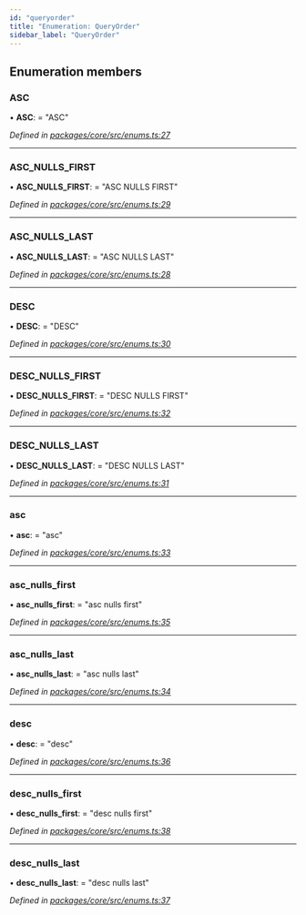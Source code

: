 ```yaml
---
id: "queryorder"
title: "Enumeration: QueryOrder"
sidebar_label: "QueryOrder"
---
```


## Enumeration members

### ASC

•  **ASC**:  = "ASC"

*Defined in [packages/core/src/enums.ts:27](https://github.com/mikro-orm/mikro-orm/blob/d945b8a11/packages/core/src/enums.ts#L27)*

___

### ASC\_NULLS\_FIRST

•  **ASC\_NULLS\_FIRST**:  = "ASC NULLS FIRST"

*Defined in [packages/core/src/enums.ts:29](https://github.com/mikro-orm/mikro-orm/blob/d945b8a11/packages/core/src/enums.ts#L29)*

___

### ASC\_NULLS\_LAST

•  **ASC\_NULLS\_LAST**:  = "ASC NULLS LAST"

*Defined in [packages/core/src/enums.ts:28](https://github.com/mikro-orm/mikro-orm/blob/d945b8a11/packages/core/src/enums.ts#L28)*

___

### DESC

•  **DESC**:  = "DESC"

*Defined in [packages/core/src/enums.ts:30](https://github.com/mikro-orm/mikro-orm/blob/d945b8a11/packages/core/src/enums.ts#L30)*

___

### DESC\_NULLS\_FIRST

•  **DESC\_NULLS\_FIRST**:  = "DESC NULLS FIRST"

*Defined in [packages/core/src/enums.ts:32](https://github.com/mikro-orm/mikro-orm/blob/d945b8a11/packages/core/src/enums.ts#L32)*

___

### DESC\_NULLS\_LAST

•  **DESC\_NULLS\_LAST**:  = "DESC NULLS LAST"

*Defined in [packages/core/src/enums.ts:31](https://github.com/mikro-orm/mikro-orm/blob/d945b8a11/packages/core/src/enums.ts#L31)*

___

### asc

•  **asc**:  = "asc"

*Defined in [packages/core/src/enums.ts:33](https://github.com/mikro-orm/mikro-orm/blob/d945b8a11/packages/core/src/enums.ts#L33)*

___

### asc\_nulls\_first

•  **asc\_nulls\_first**:  = "asc nulls first"

*Defined in [packages/core/src/enums.ts:35](https://github.com/mikro-orm/mikro-orm/blob/d945b8a11/packages/core/src/enums.ts#L35)*

___

### asc\_nulls\_last

•  **asc\_nulls\_last**:  = "asc nulls last"

*Defined in [packages/core/src/enums.ts:34](https://github.com/mikro-orm/mikro-orm/blob/d945b8a11/packages/core/src/enums.ts#L34)*

___

### desc

•  **desc**:  = "desc"

*Defined in [packages/core/src/enums.ts:36](https://github.com/mikro-orm/mikro-orm/blob/d945b8a11/packages/core/src/enums.ts#L36)*

___

### desc\_nulls\_first

•  **desc\_nulls\_first**:  = "desc nulls first"

*Defined in [packages/core/src/enums.ts:38](https://github.com/mikro-orm/mikro-orm/blob/d945b8a11/packages/core/src/enums.ts#L38)*

___

### desc\_nulls\_last

•  **desc\_nulls\_last**:  = "desc nulls last"

*Defined in [packages/core/src/enums.ts:37](https://github.com/mikro-orm/mikro-orm/blob/d945b8a11/packages/core/src/enums.ts#L37)*
